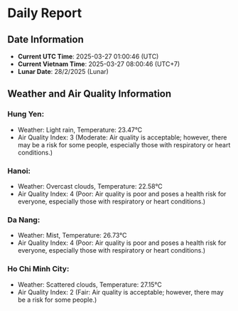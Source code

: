 # Daily Report
## Date Information
- **Current UTC Time**: 2025-03-27 01:00:46 (UTC)
- **Current Vietnam Time**: 2025-03-27 08:00:46 (UTC+7)
- **Lunar Date**: 28/2/2025 (Lunar)

## Weather and Air Quality Information

### Hung Yen:
- Weather: Light rain, Temperature: 23.47°C
- Air Quality Index: 3 (Moderate: Air quality is acceptable; however, there may be a risk for some people, especially those with respiratory or heart conditions.)

### Hanoi:
- Weather: Overcast clouds, Temperature: 22.58°C
- Air Quality Index: 4 (Poor: Air quality is poor and poses a health risk for everyone, especially those with respiratory or heart conditions.)

### Da Nang:
- Weather: Mist, Temperature: 26.73°C
- Air Quality Index: 4 (Poor: Air quality is poor and poses a health risk for everyone, especially those with respiratory or heart conditions.)

### Ho Chi Minh City:
- Weather: Scattered clouds, Temperature: 27.15°C
- Air Quality Index: 2 (Fair: Air quality is acceptable; however, there may be a risk for some people.)
